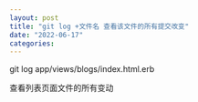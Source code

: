 ```yaml
---
layout: post
title: "git log +文件名 查看该文件的所有提交改变"
date: "2022-06-17"
categories: 
---
```

<p>git log app/views/blogs/index.html.erb</p>

<p>查看列表页面文件的所有变动</p>

